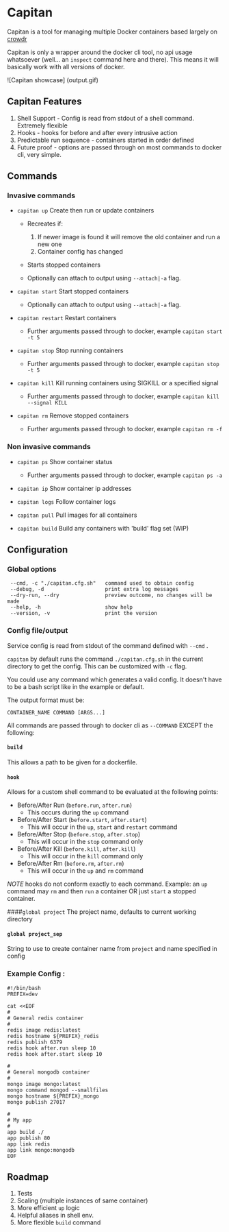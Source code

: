 # Capitan

Capitan is a tool for managing multiple Docker containers based largely on [crowdr](https://github.com/polonskiy/crowdr)

Capitan is only a wrapper around the docker cli tool, no api usage whatsoever (well... an `inspect` command here and there).
This means it will basically work with all versions of docker.

![Capitan showcase]
(output.gif)

## Capitan Features

1. Shell Support - Config is read from stdout of a shell command. Extremely flexible
2. Hooks - hooks for before and after every intrusive action
3. Predictable run sequence - containers started in order defined
4. Future proof - options are passed through on most commands to docker cli, very simple.

## Commands

### Invasive commands

- `capitan up`		Create then run or update containers 
    - Recreates if:
        1. If newer image is found it will remove the old container and run a new one
        2. Container config has changed
    - Starts stopped containers

    - Optionally can attach to output using `--attach|-a` flag.
    
- `capitan start`   Start stopped containers

    - Optionally can attach to output using `--attach|-a` flag.

- `capitan restart`	Restart containers
    
    - Further arguments passed through to docker, example `capitan start -t 5`

- `capitan stop`	Stop running containers
    
    - Further arguments passed through to docker, example `capitan stop -t 5`
    
- `capitan kill`	Kill running containers using SIGKILL or a specified signal
    
    - Further arguments passed through to docker, example `capitan kill --signal KILL`

- `capitan rm`		Remove stopped containers
    
    - Further arguments passed through to docker, example `capitan rm -f`
    
### Non invasive commands
    
- `capitan ps`		Show container status
    
    - Further arguments passed through to docker, example `capitan ps -a`

- `capitan ip`		Show container ip addresses

- `capitan logs`    Follow container logs

- `capitan pull`    Pull images for all containers

- `capitan build`   Build any containers with 'build' flag set (WIP)


## Configuration

     
### Global options
     --cmd, -c "./capitan.cfg.sh"	command used to obtain config
     --debug, -d				    print extra log messages
     --dry-run, --dry			    preview outcome, no changes will be made
     --help, -h				        show help
     --version, -v			        print the version

### Config file/output

Service config is read from stdout of the command defined with `--cmd` .

`capitan` by default runs the command `./capitan.cfg.sh` in the current directory to get the config. This can be customized with `-c` flag.

You could use any command which generates a valid config. It doesn't have to be a bash script like in the example or default.

The output format must be:

    CONTAINER_NAME COMMAND [ARGS...]
 
All commands are passed through to docker cli as `--COMMAND` EXCEPT the following:

#### `build`
This allows a path to be given for a dockerfile.

#### `hook`
Allows for a custom shell command to be evaluated at the following points:

- Before/After Run (`before.run`, `after.run`)
    - This occurs during the `up` command
- Before/After Start (`before.start`, `after.start`)
    - This will occur in the `up`, `start` and `restart` command
- Before/After Stop (`before.stop`, `after.stop`)
    - This will occur in the `stop` command only
- Before/After Kill (`before.kill`, `after.kill`)
    - This will occur in the `kill` command only
- Before/After Rm (`before.rm`, `after.rm`)
    - This will occur in the `up` and `rm` command
       
*NOTE* hooks do not conform exactly to each command. Example: an `up` command may `rm` and then `run` a container OR just `start` a stopped container.
    

####`global project`
The project name, defaults to current working directory

#### `global project_sep`
String to use to create container name from `project` and name specified in config


### Example Config :
    
    #!/bin/bash
    PREFIX=dev
    
    cat <<EOF
    #
    # General redis container
    #
    redis image redis:latest
    redis hostname ${PREFIX}_redis
    redis publish 6379
    redis hook after.run sleep 10
    redis hook after.start sleep 10
    
    #
    # General mongodb container
    #
    mongo image mongo:latest
    mongo command mongod --smallfiles
    mongo hostname ${PREFIX}_mongo
    mongo publish 27017
    
    #
    # My app
    #
    app build ./
    app publish 80
    app link redis
    app link mongo:mongodb
    EOF

## Roadmap

1. Tests
2. Scaling (multiple instances of same container)
3. More efficient `up` logic
4. Helpful aliases in shell env.
5. More flexible `build` command
